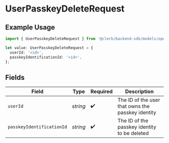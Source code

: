 # UserPasskeyDeleteRequest

## Example Usage

```typescript
import { UserPasskeyDeleteRequest } from '@clerk/backend-sdk/models/operations';

let value: UserPasskeyDeleteRequest = {
  userId: '<id>',
  passkeyIdentificationId: '<id>',
};
```

## Fields

| Field                     | Type     | Required           | Description                                       |
| ------------------------- | -------- | ------------------ | ------------------------------------------------- |
| `userId`                  | _string_ | :heavy_check_mark: | The ID of the user that owns the passkey identity |
| `passkeyIdentificationId` | _string_ | :heavy_check_mark: | The ID of the passkey identity to be deleted      |
